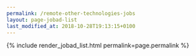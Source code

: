 ```yaml
---
permalink: /remote-other-technologies-jobs
layout: page-jobad-list
last_modified_at: 2018-10-28T19:13:15+0100
---
```

{% include render_jobad_list.html permalink=page.permalink %}
